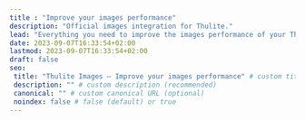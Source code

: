 ```yaml
---
title : "Improve your images performance"
description: "Official images integration for Thulite."
lead: "Everything you need to improve the images performance of your Thulite website. Solid setup and easy to use."
date: 2023-09-07T16:33:54+02:00
lastmod: 2023-09-07T16:33:54+02:00
draft: false
seo:
 title: "Thulite Images — Improve your images performance" # custom title (optional)
 description: "" # custom description (recommended)
 canonical: "" # custom canonical URL (optional)
 noindex: false # false (default) or true
---
```

